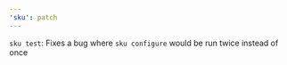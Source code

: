 ```yaml
---
'sku': patch
---
```


`sku test`: Fixes a bug where `sku configure` would be run twice instead of once
